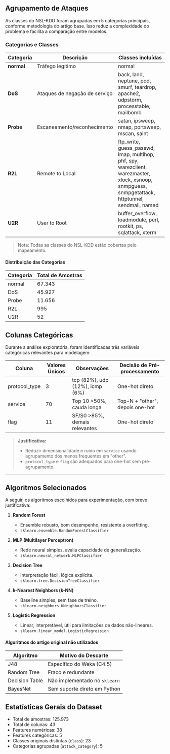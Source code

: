 

## Agrupamento de Ataques

As classes do NSL-KDD foram agrupadas em 5 categorias principais, conforme metodologia do artigo base. Isso reduz a complexidade do problema e facilita a comparação entre modelos.

### Categorias e Classes

| Categoria | Descrição | Classes incluídas |
|-----------|-----------|------------------|
| **normal** | Tráfego legítimo | normal |
| **DoS**    | Ataques de negação de serviço | back, land, neptune, pod, smurf, teardrop, apache2, udpstorm, processtable, mailbomb |
| **Probe**  | Escaneamento/reconhecimento | satan, ipsweep, nmap, portsweep, mscan, saint |
| **R2L**    | Remote to Local | ftp_write, guess_passwd, imap, multihop, phf, spy, warezclient, warezmaster, xlock, xsnoop, snmpguess, snmpgetattack, httptunnel, sendmail, named |
| **U2R**    | User to Root | buffer_overflow, loadmodule, perl, rootkit, ps, sqlattack, xterm |

> Nota: Todas as classes do NSL-KDD estão cobertas pelo mapeamento.

#### Distribuição das Categorias

| Categoria | Total de Amostras |
|-----------|-------------------|
| normal    | 67.343            |
| DoS       | 45.927            |
| Probe     | 11.656            |
| R2L       | 995               |
| U2R       | 52                |


## Colunas Categóricas

Durante a análise exploratória, foram identificadas três variáveis categóricas relevantes para modelagem:

| Coluna         | Valores Únicos | Observações                                         | Decisão de Pré-processamento        |
|----------------|----------------|-----------------------------------------------------|-------------------------------------|
| protocol_type  | 3              | tcp (82%), udp (12%), icmp (6%)                     | One-hot direto                      |
| service        | 70             | Top 10 >50%, cauda longa                            | Top-N + "other", depois one-hot     |
| flag           | 11             | SF/S0 >85%, demais relevantes                       | One-hot direto                      |

> **Justificativa:**  
> - Reduzir dimensionalidade e ruído em `service` usando agrupamento dos menos frequentes em "other".
> - `protocol_type` e `flag` são adequados para one-hot sem pré-agrupamento.

---

## Algoritmos Selecionados

A seguir, os algoritmos escolhidos para experimentação, com breve justificativa:

1. **Random Forest**  
   - Ensemble robusto, bom desempenho, resistente a overfitting.  
   - `sklearn.ensemble.RandomForestClassifier`

2. **MLP (Multilayer Perceptron)**  
   - Rede neural simples, avalia capacidade de generalização.  
   - `sklearn.neural_network.MLPClassifier`

3. **Decision Tree**  
   - Interpretação fácil, lógica explícita.  
   - `sklearn.tree.DecisionTreeClassifier`

4. **k-Nearest Neighbors (k-NN)**  
   - Baseline simples, sem fase de treino.  
   - `sklearn.neighbors.KNeighborsClassifier`

5. **Logistic Regression**  
   - Linear, interpretável, útil para limitações de dados não-lineares.  
   - `sklearn.linear_model.LogisticRegression`

#### Algoritmos do artigo original não utilizados

| Algoritmo       | Motivo do Descarte                         |
|-----------------|--------------------------------------------|
| J48             | Específico do Weka (C4.5)                  |
| Random Tree     | Fraco e redundante                         |
| Decision Table  | Não implementado no `sklearn`              |
| BayesNet        | Sem suporte direto em Python               |


## Estatísticas Gerais do Dataset

- Total de amostras: 125.973
- Total de colunas: 43
- Features numéricas: 38
- Features categóricas: 5
- Classes originais distintas (`class`): 23
- Categorias agrupadas (`attack_category`): 5
